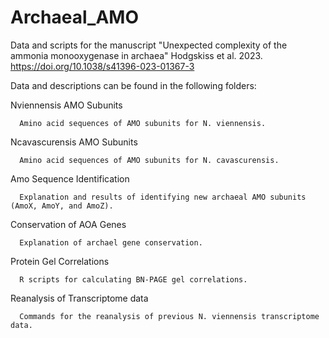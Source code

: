 # Archaeal_AMO
Data and scripts for the manuscript "Unexpected complexity of the ammonia monooxygenase in archaea" Hodgskiss et al. 2023.
https://doi.org/10.1038/s41396-023-01367-3

Data and descriptions can be found in the following folders:

Nviennensis AMO Subunits

      Amino acid sequences of AMO subunits for N. viennensis.

Ncavascurensis AMO Subunits

      Amino acid sequences of AMO subunits for N. cavascurensis.

Amo Sequence Identification

      Explanation and results of identifying new archaeal AMO subunits (AmoX, AmoY, and AmoZ).

Conservation of AOA Genes

      Explanation of archael gene conservation.

Protein Gel Correlations

      R scripts for calculating BN-PAGE gel correlations.

Reanalysis of Transcriptome data

      Commands for the reanalysis of previous N. viennensis transcriptome data.
